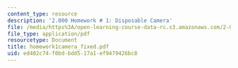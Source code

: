 ```yaml
---
content_type: resource
description: '2.000 Homework # 1: Disposable Camera'
file: /media/https%3A/open-learning-course-data-rc.s3.amazonaws.com/2-000-how-and-why-machines-work-spring-2002/ed402c74f0bdbdd517a1ef9479426bc8_homework1camera_fixed.pdf
file_type: application/pdf
resourcetype: Document
title: homework1camera_fixed.pdf
uid: ed402c74-f0bd-bdd5-17a1-ef9479426bc8
---
```

